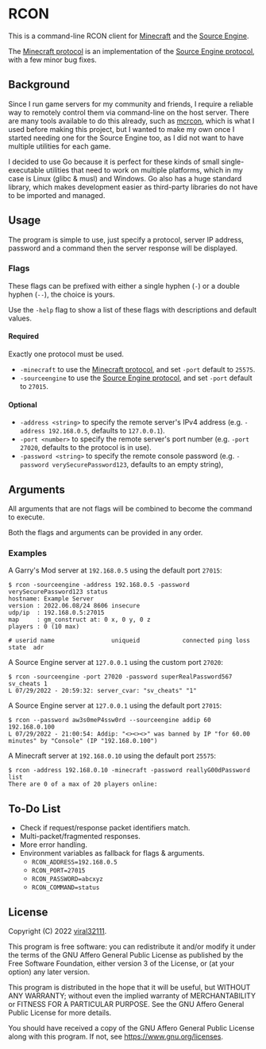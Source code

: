 # RCON

This is a command-line RCON client for [Minecraft](https://minecraft.net) and the [Source Engine](https://wikipedia.org/wiki/Source_(game_engine)).

The [Minecraft protocol](https://wiki.vg/RCON) is an implementation of the [Source Engine protocol](https://developer.valvesoftware.com/wiki/Source_RCON_Protocol), with a few minor bug fixes.

## Background

Since I run game servers for my community and friends, I require a reliable way to remotely control them via command-line on the host server. There are many tools available to do this already, such as [mcrcon](https://github.com/Tiiffi/mcrcon), which is what I used before making this project, but I wanted to make my own once I started needing one for the Source Engine too, as I did not want to have multiple utilities for each game.

I decided to use Go because it is perfect for these kinds of small single-executable utilities that need to work on multiple platforms, which in my case is Linux (glibc & musl) and Windows. Go also has a huge standard library, which makes development easier as third-party libraries do not have to be imported and managed.

## Usage

The program is simple to use, just specify a protocol, server IP address, password and a command then the server response will be displayed.

### Flags

These flags can be prefixed with either a single hyphen (`-`) or a double hyphen (`--`), the choice is yours.

Use the `-help` flag to show a list of these flags with descriptions and default values.

#### Required

Exactly one protocol must be used.

* `-minecraft` to use the [Minecraft protocol](https://wiki.vg/RCON), and set `-port` default to `25575`.
* `-sourceengine` to use the [Source Engine protocol](https://developer.valvesoftware.com/wiki/Source_RCON_Protocol), and set `-port` default to `27015`.

#### Optional

* `-address <string>` to specify the remote server's IPv4 address (e.g. `-address 192.168.0.5`, defaults to `127.0.0.1`).
* `-port <number>` to specify the remote server's port number (e.g. `-port 27020`, defaults to the protocol is in use).
* `-password <string>` to specify the remote console password (e.g. `-password verySecurePassword123`, defaults to an empty string),

## Arguments

All arguments that are not flags will be combined to become the command to execute.

Both the flags and arguments can be provided in any order.

### Examples

A Garry's Mod server at `192.168.0.5` using the default port `27015`:

```
$ rcon -sourceengine -address 192.168.0.5 -password verySecurePassword123 status
hostname: Example Server
version : 2022.06.08/24 8606 insecure
udp/ip  : 192.168.0.5:27015
map     : gm_construct at: 0 x, 0 y, 0 z
players : 0 (10 max)

# userid name                uniqueid            connected ping loss state  adr
```

A Source Engine server at `127.0.0.1` using the custom port `27020`:

```
$ rcon -sourceengine -port 27020 -password superRealPassword567 sv_cheats 1
L 07/29/2022 - 20:59:32: server_cvar: "sv_cheats" "1"
```

A Source Engine server at `127.0.0.1` using the default port `27015`:

```
$ rcon --password aw3s0meP4ssw0rd --sourceengine addip 60 192.168.0.100
L 07/29/2022 - 21:00:54: Addip: "<><><>" was banned by IP "for 60.00 minutes" by "Console" (IP "192.168.0.100")
```

A Minecraft server at `192.168.0.10` using the default port `25575`:

```
$ rcon -address 192.168.0.10 -minecraft -password reallyG00dPassword list
There are 0 of a max of 20 players online:
```

## To-Do List

* Check if request/response packet identifiers match.
* Multi-packet/fragmented responses.
* More error handling.
* Environment variables as fallback for flags & arguments.
  * `RCON_ADDRESS=192.168.0.5`
  * `RCON_PORT=27015`
  * `RCON_PASSWORD=abcxyz`
  * `RCON_COMMAND=status`

## License

Copyright (C) 2022 [viral32111](https://viral32111.com).

This program is free software: you can redistribute it and/or modify
it under the terms of the GNU Affero General Public License as
published by the Free Software Foundation, either version 3 of the
License, or (at your option) any later version.

This program is distributed in the hope that it will be useful,
but WITHOUT ANY WARRANTY; without even the implied warranty of
MERCHANTABILITY or FITNESS FOR A PARTICULAR PURPOSE. See the
GNU Affero General Public License for more details.

You should have received a copy of the GNU Affero General Public License
along with this program. If not, see https://www.gnu.org/licenses.
